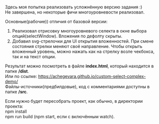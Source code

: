 Здесь моя попытка реализовать усложнённую версию задания :)<br>
Не завершена, но некоторые фичи многоуровневости реализовал.

Основные(рабочие)) отличия от базовой версии:
1) Реализовал отрисовку многоуровневого селекта в окне выбора опций(selectWindow). Вложения по дефолту скрыты.
2) Добавил svg-стрелочки для UI открытия вложенностей. При смене состояния стрелки меняют своё направление.
Чтобы открыть вложенный уровень, можно нажать как на стрелку возле чекбокса, так и на текст опции.

Результат можно посмотреть в файле <b>index.html</b>, который находится в папке <b>/dist</b>.<br>
Или по ссылке: https://achegevara.github.io/custom-select-complex-demo/ <br>
Файлы-источники(предбилдовые), код с комментариями доступны в папке <b>/src</b>.

Если нужно будет пересобрать проект, как обычно, в директории проекта:<br>
npm install<br>
npm run build (npm start, если с включённым watch).<br>
